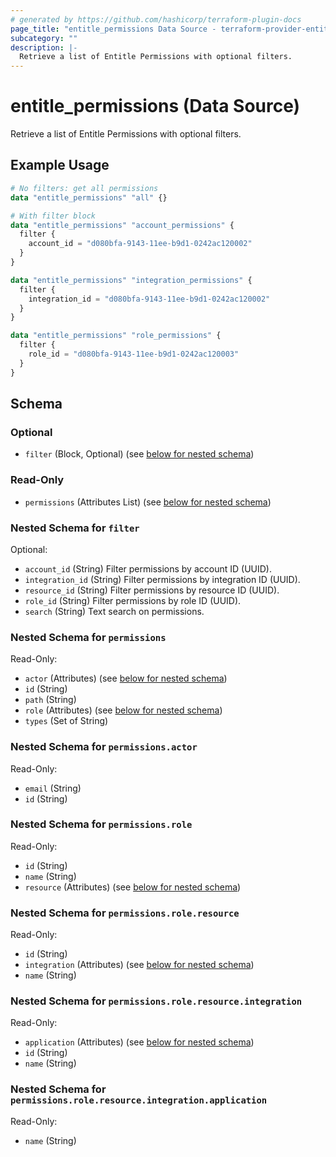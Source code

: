 ```yaml
---
# generated by https://github.com/hashicorp/terraform-plugin-docs
page_title: "entitle_permissions Data Source - terraform-provider-entitle"
subcategory: ""
description: |-
  Retrieve a list of Entitle Permissions with optional filters.
---
```


# entitle_permissions (Data Source)

Retrieve a list of Entitle Permissions with optional filters.

## Example Usage

```terraform
# No filters: get all permissions
data "entitle_permissions" "all" {}

# With filter block
data "entitle_permissions" "account_permissions" {
  filter {
    account_id = "d080bfa-9143-11ee-b9d1-0242ac120002"
  }
}

data "entitle_permissions" "integration_permissions" {
  filter {
    integration_id = "d080bfa-9143-11ee-b9d1-0242ac120002"
  }
}

data "entitle_permissions" "role_permissions" {
  filter {
    role_id = "d080bfa-9143-11ee-b9d1-0242ac120003"
  }
}
```

<!-- schema generated by tfplugindocs -->
## Schema

### Optional

- `filter` (Block, Optional) (see [below for nested schema](#nestedblock--filter))

### Read-Only

- `permissions` (Attributes List) (see [below for nested schema](#nestedatt--permissions))

<a id="nestedblock--filter"></a>
### Nested Schema for `filter`

Optional:

- `account_id` (String) Filter permissions by account ID (UUID).
- `integration_id` (String) Filter permissions by integration ID (UUID).
- `resource_id` (String) Filter permissions by resource ID (UUID).
- `role_id` (String) Filter permissions by role ID (UUID).
- `search` (String) Text search on permissions.


<a id="nestedatt--permissions"></a>
### Nested Schema for `permissions`

Read-Only:

- `actor` (Attributes) (see [below for nested schema](#nestedatt--permissions--actor))
- `id` (String)
- `path` (String)
- `role` (Attributes) (see [below for nested schema](#nestedatt--permissions--role))
- `types` (Set of String)

<a id="nestedatt--permissions--actor"></a>
### Nested Schema for `permissions.actor`

Read-Only:

- `email` (String)
- `id` (String)


<a id="nestedatt--permissions--role"></a>
### Nested Schema for `permissions.role`

Read-Only:

- `id` (String)
- `name` (String)
- `resource` (Attributes) (see [below for nested schema](#nestedatt--permissions--role--resource))

<a id="nestedatt--permissions--role--resource"></a>
### Nested Schema for `permissions.role.resource`

Read-Only:

- `id` (String)
- `integration` (Attributes) (see [below for nested schema](#nestedatt--permissions--role--resource--integration))
- `name` (String)

<a id="nestedatt--permissions--role--resource--integration"></a>
### Nested Schema for `permissions.role.resource.integration`

Read-Only:

- `application` (Attributes) (see [below for nested schema](#nestedatt--permissions--role--resource--integration--application))
- `id` (String)
- `name` (String)

<a id="nestedatt--permissions--role--resource--integration--application"></a>
### Nested Schema for `permissions.role.resource.integration.application`

Read-Only:

- `name` (String)
